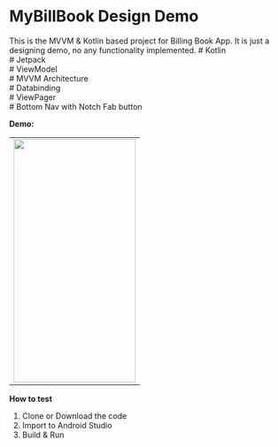 # MyBillBook Design Demo
This is the MVVM &amp; Kotlin based project for Billing Book App. It is just a designing demo, no any functionality implemented.
\# Kotlin <br/>
\# Jetpack <br/>
\# ViewModel <br/>
\# MVVM Architecture<br/>
\# Databinding<br/>
\# ViewPager <br/>
\# Bottom Nav with Notch Fab button <br/>

<B> Demo:</B><Br/>
<table><tr>
  <td><img height="440px" width="220px" src="Screeenshots/demo_gif.gif"/></td>
  </tr></table>

<B> How to test</B>
1. Clone or Download the code </br>
2. Import to Android Studio </br>
3. Build & Run</br>
